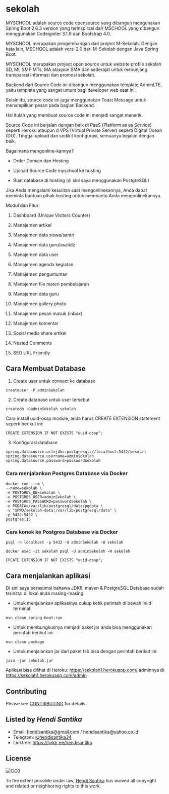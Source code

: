 # sekolah
MYSCHOOL adalah source code opensource yang dibangun mengunakan Spring Boot 2.6.3 version yang terinspirasi dari MSCHOOL
yang dibangun menggunakan Codeigniter 3.1.9 dan Bootstrap 4.0.

MYSCHOOL merupakan pengembangan dari project M-Sekolah. Dengan kata lain, MSCHOOL adalah versi 2.0 dari M-Sekolah dengan Java Spring Boot.

MYSCHOOL merupakan project open source untuk website profile sekolah SD, MI, SMP MTs, MA ataupun SMA dan sederajat untuk menunjang transparasi informasi dan promosi sekolah.

Backend dari Source Code ini dibangun menggunakan template AdminLTE, yaitu template yang sangat umum bagi developer web saat ini.

Selain itu, source code ini juga menggunakan Toast Message untuk menampilkan pesan pada bagian Backend.

Hal itulah yang membuat source code ini menjadi sangat menarik.

Source Code ini berjalan dengan baik di PaaS (Platform as as Service) seperti Heroku ataupun d VPS (Virtual Private
Server) seperti Digital Ocean (DO). Tinggal upload dan sedikit konfigurasi, semuanya bejalan dengan baik.

Bagaimana mengonline-kannya?

- Order Domain dan Hosting

- Upload Source Code myschool ke hosting

- Buat database di hosting (di sini saya menggunakan PostgreSQL)


Jika Anda mengalami kesulitan saat mengonlinekannya, Anda dapat meminta bantuan pihak hosting untuk membantu Anda mengonlinekannya.


Modul dan Fitur:

1. Dashboard (Unique Visitors Counter)

2. Manajemen artikel

3. Manajemen data siswa/santri

4. Manajemen data guru/asatidz

5. Manajemen data user

6. Manajemen agenda kegiatan

7. Manajemen pengumuman

8. Manajemen file materi pembelajaran

9. Manajemen data guru

10. Manajemen gallery photo

11. Manajemen pesan masuk (inbox)

12. Manajemen komentar

13. Sosial media share artikel

14. Nested Comments

15. SEO URL Friendly

## Cara Membuat Database
1. Create user untuk connect ke database
```
createuser -P adminSekolah
```

2. Create database untuk user tersebut
```
createdb -OadminSekolah sekolah
```
Cara install uuid-ossp module, anda harus CREATE EXTENSION statement seperti berikut ini:
```
CREATE EXTENSION IF NOT EXISTS "uuid-ossp";
```

3. Konfigurasi database

```
spring.datasource.url=jdbc:postgresql://localhost:5432/sekolah
spring.datasource.username=adminSekolah
spring.datasource.password=passwordSekolah
```

### Cara menjalankan Postgres Database via Docker

```
docker run --rm \
--name=sekolah \
-e POSTGRES_DB=sekolah \
-e POSTGRES_USER=adminSekolah \
-e POSTGRES_PASSWORD=passwordSekolah \
-e PGDATA=/var/lib/postgresql/data/pgdata \
-v "$PWD/sekolah-data:/var/lib/postgresql/data" \
-p 5432:5432 \
postgres:15
```

### Cara konek ke Postgres Database via Docker

```shell
psql -h localhost -p 5432 -U adminSekolah -W sekolah

docker exec -it sekolah psql -U adminSekolah -W sekolah

CREATE EXTENSION IF NOT EXISTS "uuid-ossp";
```

## Cara menjalankan aplikasi

Di sini saya berasumsi bahawa JDK8, maven & PostgreSQL Database sudah terinstal di lokal anda masing-masing.

* Untuk menjalankan aplikasinya cukup ketik perintah di bawah ini d terminal:

```shell
mvn clean spring-boot:run
```


* Untuk membungkusnya menjadi paket jar anda bisa menggunakan perintah berikut ini:
```
mvn clean package
```

* Untuk menjalankan jar dari paket tsb bisa dengan perintah berikut ini:
```
java -jar sekolah.jar
```
Aplikasi bisa dilihat di Heroku: https://sekolah1.herokuapp.com/ adminnya di https://sekolah1.herokuapp.com/admin

## Contributing
Please see [CONTRIBUTING](CONTRIBUTING.md) for details.

## Listed by *Hendi Santika*
- Email: hendisantika@gmail.com / hendisantika@yahoo.co.id
- Telegram: [@hendisantika34](https://t.me/hendisantika34)
- Linktree: https://linktr.ee/hendisantika

## License

[![CC0](https://i.creativecommons.org/p/zero/1.0/88x31.png)](https://creativecommons.org/publicdomain/zero/1.0/)

To the extent possible under law, [Hendi Santika](https://github.com/hendisantika) has waived all copyright and related or neighboring rights to this work.
